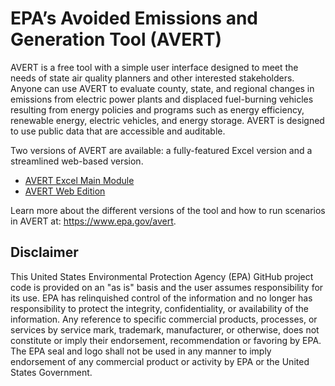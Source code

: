 # EPA’s Avoided Emissions and Generation Tool (AVERT)

AVERT is a free tool with a simple user interface designed to meet the needs of state air quality planners and other interested stakeholders. Anyone can use AVERT to evaluate county, state, and regional changes in emissions from electric power plants and displaced fuel-burning vehicles resulting from energy policies and programs such as energy efficiency, renewable energy, electric vehicles, and energy storage. AVERT is designed to use public data that are accessible and auditable.

Two versions of AVERT are available: a fully-featured Excel version and a streamlined web-based version.

- [AVERT Excel Main Module](/excel)
- [AVERT Web Edition](/web)

Learn more about the different versions of the tool and how to run scenarios in AVERT at: https://www.epa.gov/avert.

## Disclaimer

This United States Environmental Protection Agency (EPA) GitHub project code is provided on an "as is" basis and the user assumes responsibility for its use. EPA has relinquished control of the information and no longer has responsibility to protect the integrity, confidentiality, or availability of the information. Any reference to specific commercial products, processes, or services by service mark, trademark, manufacturer, or otherwise, does not constitute or imply their endorsement, recommendation or favoring by EPA. The EPA seal and logo shall not be used in any manner to imply endorsement of any commercial product or activity by EPA or the United States Government.
